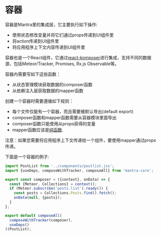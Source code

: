 # 容器

容器是Mantra里的集成层，它主要执行如下操作:

* 使用状态修改变量并将它们通过props传递到UI组件里
* 将action传递到UI组件里
* 将应用程序上下文内容传递到UI组件里

容器也是一个React组件，它通过[react-komposer](https://github.com/kadirahq/react-komposer)进行集成，支持不同的数据源，包括Meteor/Tracker, Promises, Rx.js Observable等。

容器内需要写如下这些函数：

* 从状态管理模块获取数据的composer函数
* 从依赖注入层获取数据的mapper函数

创建一个容器时需要遵循如下规则：

* 每个文件仅能有一个容器，而且需要被默认导出(default export)
* composer函数和mapper函数需要从容器模块里面导出
* composer函数只能使用从props获得的变量
* mapper函数应该是[纯函数](https://en.wikipedia.org/wiki/Pure_function).

注意：如果您需要将应用程序上下文传递给一个组件，要使用mapper通过props传递。

下面是一个容器的例子:

```js
import PostList from '../components/postlist.jsx';
import {useDeps, composeWithTracker, composeAll} from 'mantra-core';

export const composer = ({context}, onData) => {
  const {Meteor, Collections} = context();
  if (Meteor.subscribe('posts.list').ready()) {
    const posts = Collections.Posts.find().fetch();
    onData(null, {posts});
  }
};

export default composeAll(
  composeWithTracker(composer),
  useDeps()
)(PostList);
```
